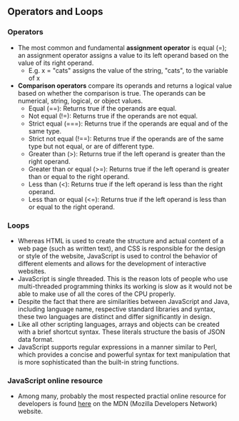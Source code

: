 ## Operators and Loops

### Operators 

* The most common and fundamental **assignment operator** is equal (=); an assignment operator assigns a value to its left operand based on the value of its right operand. 
  * E.g. x = "cats" assigns the value of the string, "cats", to the variable of x
* **Comparison operators** compare its operands and returns a logical value based on whether the comparison is true. The operands can be numerical, string, logical, or object values. 
  * Equal (==): Returns true if the operands are equal.
  * Not equal (!=): Returns true if the operands are not equal.
  * Strict equal (===): Returns true if the operands are equal and of the same type. 
  * Strict not equal (!==): Returns true if the operands are of the same type but not equal, or are of different type.	
  * Greater than (>): Returns true if the left operand is greater than the right operand.	
  * Greater than or equal (>=): Returns true if the left operand is greater than or equal to the right operand.	
  * Less than (<): Returns true if the left operand is less than the right operand.
  * Less than or equal (<=): Returns true if the left operand is less than or equal to the right operand.

### Loops

* Whereas HTML is used to create the structure and actual content of a web page (such as written text), and CSS is responsible for the design or style of the website, JavaScript is used to control the behavior of different elements and allows for the development of interactive websites.
* JavaScript is single threaded. This is the reason lots of people who use multi-threaded programming thinks its working is slow as it would not be able to make use of all the cores of the CPU properly.
* Despite the fact that there are similarities between JavaScript and Java, including language name, respective standard libraries and syntax, these two languages are distinct and differ significantly in design.
* Like all other scripting languages, arrays and objects can be created with a brief shortcut syntax. These literals structure the basis of JSON data format.
* JavaScript supports regular expressions in a manner similar to Perl, which provides a concise and powerful syntax for text manipulation that is more sophisticated than the built-in string functions.

### JavaScript online resource

* Among many, probably the most respected practial online resource for developers is found [here](https://developer.mozilla.org/en-US/docs/Web/JavaScript) on the MDN (Mozilla Developers Network) website.
